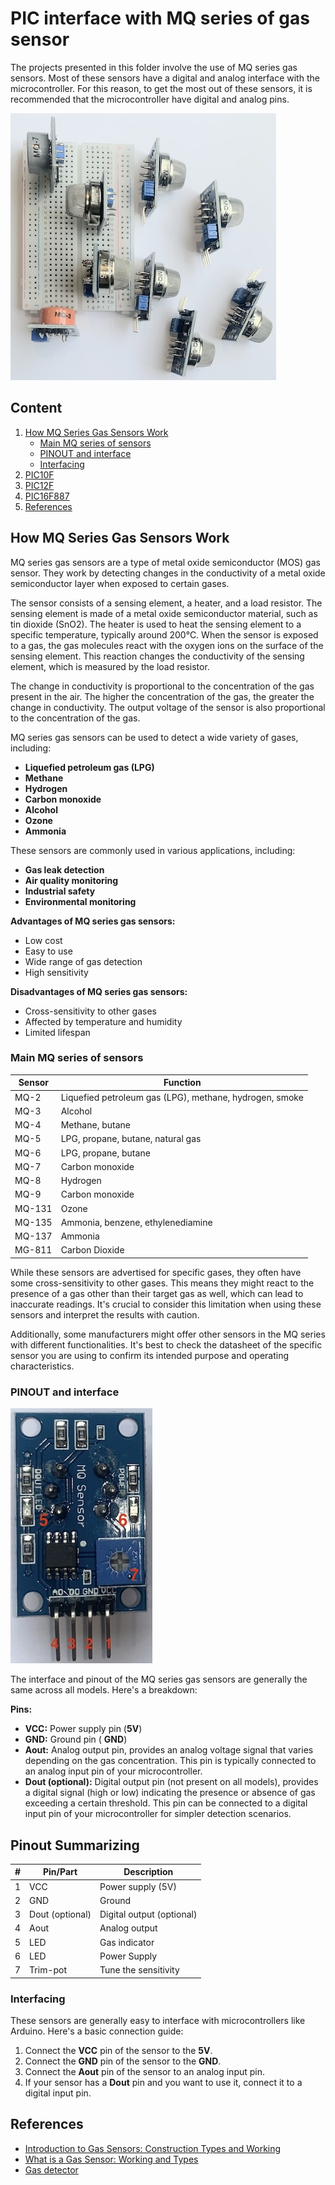 # PIC interface with MQ series of gas sensor


The projects presented in this folder involve the use of MQ series gas sensors. Most of these sensors have a digital and analog interface with the microcontroller. For this reason, to get the most out of these sensors, it is recommended that the microcontroller have digital and analog pins.


![Photo - Some MQ sensor series](./images/MQ-XX_A.jpg)


## Content

1. [How MQ Series Gas Sensors Work](#how-mq-series-gas-sensors-work)
    * [Main MQ series of sensors](#main-mq-series-of-sensors)
    * [PINOUT and interface](#pinout-and-interface)
    * [Interfacing](#interfacing)
2. [PIC10F]()
3. [PIC12F]()
3. [PIC16F887](./PIC16F887/)     
3. [References](#references)


## How MQ Series Gas Sensors Work

MQ series gas sensors are a type of metal oxide semiconductor (MOS) gas sensor. They work by detecting changes in the conductivity of a metal oxide semiconductor layer when exposed to certain gases.

The sensor consists of a sensing element, a heater, and a load resistor. The sensing element is made of a metal oxide semiconductor material, such as tin dioxide (SnO2). The heater is used to heat the sensing element to a specific temperature, typically around 200°C. When the sensor is exposed to a gas, the gas molecules react with the oxygen ions on the surface of the sensing element. This reaction changes the conductivity of the sensing element, which is measured by the load resistor.

The change in conductivity is proportional to the concentration of the gas present in the air. The higher the concentration of the gas, the greater the change in conductivity. The output voltage of the sensor is also proportional to the concentration of the gas.

MQ series gas sensors can be used to detect a wide variety of gases, including:

* **Liquefied petroleum gas (LPG)**
* **Methane**
* **Hydrogen**
* **Carbon monoxide**
* **Alcohol**
* **Ozone**
* **Ammonia**

These sensors are commonly used in various applications, including:

* **Gas leak detection**
* **Air quality monitoring**
* **Industrial safety**
* **Environmental monitoring**

**Advantages of MQ series gas sensors:**

* Low cost
* Easy to use
* Wide range of gas detection
* High sensitivity

**Disadvantages of MQ series gas sensors:**

* Cross-sensitivity to other gases
* Affected by temperature and humidity
* Limited lifespan

###  Main MQ series of sensors


| Sensor | Function |
|---|---|
| MQ-2 | Liquefied petroleum gas (LPG), methane, hydrogen, smoke |
| MQ-3 | Alcohol |
| MQ-4 | Methane, butane |
| MQ-5 | LPG, propane, butane, natural gas |
| MQ-6 | LPG, propane, butane |
| MQ-7 | Carbon monoxide |
| MQ-8 | Hydrogen |
| MQ-9 | Carbon monoxide |
| MQ-131 | Ozone |
| MQ-135 | Ammonia, benzene, ethylenediamine |
| MQ-137  | Ammonia |
| MG-811  | Carbon Dioxide | 


While these sensors are advertised for specific gases, they often have some cross-sensitivity to other gases. This means they might react to the presence of a gas other than their target gas as well, which can lead to inaccurate readings. It's crucial to consider this limitation when using these sensors and interpret the results with caution.

Additionally, some manufacturers might offer other sensors in the MQ series with different functionalities. It's best to check the datasheet of the specific sensor you are using to confirm its intended purpose and operating characteristics.


### PINOUT and interface

![PINOUT and interface](./images/MQ_PINOUT.jpg)



The interface and pinout of the MQ series gas sensors are generally the same across all models. Here's a breakdown:

**Pins:**

* **VCC:** Power supply pin (**5V**)
* **GND:** Ground pin ( **GND**)
* **Aout:** Analog output pin, provides an analog voltage signal that varies depending on the gas concentration. This pin is typically connected to an analog input pin of your microcontroller.
* **Dout (optional):** Digital output pin (not present on all models), provides a digital signal (high or low) indicating the presence or absence of gas exceeding a certain threshold. This pin can be connected to a digital input pin of your microcontroller for simpler detection scenarios.

## Pinout Summarizing 

| # | Pin/Part | Description |
|---|---|---|
| 1 | VCC | Power supply (5V) |
| 2 | GND | Ground |
| 3 | Dout (optional) | Digital output (optional) |
| 4 | Aout | Analog output |
| 5 | LED  | Gas indicator | 
| 6 | LED  | Power Supply | 
| 7 | Trim-pot | Tune the sensitivity | 


### Interfacing

These sensors are generally easy to interface with microcontrollers like Arduino. Here's a basic connection guide:

1. Connect the **VCC** pin of the sensor to the **5V**.
2. Connect the **GND** pin of the sensor to the **GND**.
3. Connect the **Aout** pin of the sensor to an analog input pin.
4. If your sensor has a **Dout** pin and you want to use it, connect it to a digital input pin.



## References

* [Introduction to Gas Sensors: Construction Types and Working ](https://components101.com/articles/introduction-to-gas-sensors-types-working-and-applications)
* [What is a Gas Sensor: Working and Types](https://wiki.dfrobot.com/What_is_a_Gas_Sensor)
* [Gas detector](https://en.wikipedia.org/wiki/Gas_detector)
